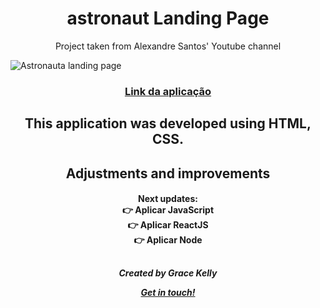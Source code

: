 <h1 align="center">
  astronaut Landing Page
</h1>
<p align="center">
  Project taken from Alexandre Santos' Youtube channel
</p>

![Astronauta landing page](https://user-images.githubusercontent.com/98786475/157463463-3d81d2a7-cf16-45ac-96bf-c251547aafb2.JPG)

<h3 align="center">
  
[Link da aplicação](https://graceksouzaa.github.io/Astronaut-langing-page/)

</h3>

<h2 align="center">
This application was developed using HTML, CSS.
</h2>

##
<h2 align="center">
Adjustments and improvements
</h2>

<h4 align="center">

Next updates: <br>
👉 Aplicar JavaScript <br>
👉 Aplicar ReactJS <br>
👉 Aplicar Node
</h4>

##
<h5 align="center">
Created by Grace Kelly 
<br>

[Get in touch!](https://www.linkedin.com/in/grace-souza-19075716a/)
</h5>

